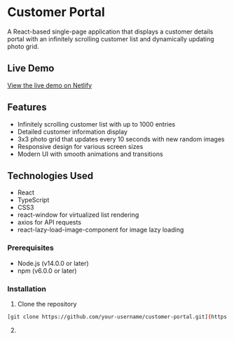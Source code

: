 # Customer Portal

A React-based single-page application that displays a customer details portal with an infinitely scrolling customer list and dynamically updating photo grid.

## Live Demo

[View the live demo on Netlify](https://customer-portal-typescript.netlify.app/)

## Features

- Infinitely scrolling customer list with up to 1000 entries
- Detailed customer information display
- 3x3 photo grid that updates every 10 seconds with new random images
- Responsive design for various screen sizes
- Modern UI with smooth animations and transitions

## Technologies Used

- React
- TypeScript
- CSS3
- react-window for virtualized list rendering
- axios for API requests
- react-lazy-load-image-component for image lazy loading

### Prerequisites

- Node.js (v14.0.0 or later)
- npm (v6.0.0 or later)

### Installation

1. Clone the repository
```bash
[git clone https://github.com/your-username/customer-portal.git](https://github.com/Hacker-Man07/Cube-Assignment.git)
```
2. 

